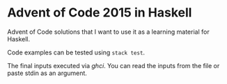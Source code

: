 # Advent of Code 2015 in Haskell

Advent of Code solutions that I want to use it as a learning material for
Haskell.

Code examples can be tested using `stack test`.

The final inputs executed via *ghci*. You can read the inputs from the file or
paste stdin as an argument.
